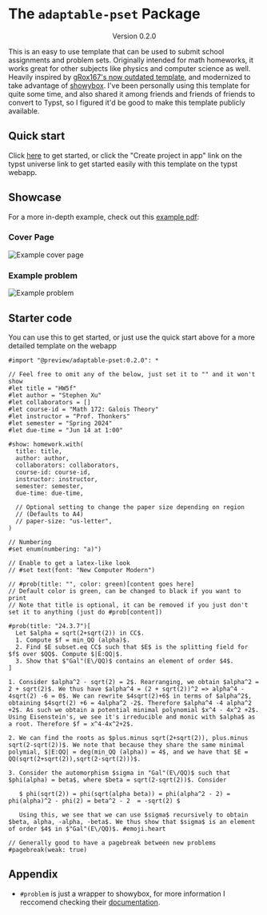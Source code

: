 # The `adaptable-pset` Package
<div align="center">Version 0.2.0</div>

This is an easy to use template that can be used to submit school assignments and problem sets. Originally intended for math homeworks, it works great for other subjects like physics and computer science as well. Heavily inspired by [gRox167's now outdated template](https://github.com/gRox167/typst-assignment-template/tree/main), and modernized to take advantage of [showybox](https://typst.app/universe/package/showybox). I've been personally using this template for quite some time, and also shared it among friends and friends of friends to convert to Typst, so I figured it'd be good to make this template publicly available.

## Quick start

Click [here](https://typst.app/app?template=adaptable-pset&version=0.1.1) to get started, or click the "Create project in app" link on the typst universe link to get started easily with this template on the typst webapp.

## Showcase

For a more in-depth example, check out this [example pdf](https://github.com/stuxf/adaptable-pset/blob/main/example.pdf):

### Cover Page

![Example cover page](https://raw.githubusercontent.com/stuxf/adaptable-pset/main/example_cover.png)

### Example problem

![Example problem](https://raw.githubusercontent.com/stuxf/adaptable-pset/main/example_problem.png)

## Starter code

You can use this to get started, or just use the quick start above for a more detailed template on the webapp

```typ
#import "@preview/adaptable-pset:0.2.0": *

// Feel free to omit any of the below, just set it to "" and it won't show
#let title = "HW5f"
#let author = "Stephen Xu"
#let collaborators = []
#let course-id = "Math 172: Galois Theory"
#let instructor = "Prof. Thonkers"
#let semester = "Spring 2024"
#let due-time = "Jun 14 at 1:00"

#show: homework.with(
  title: title,
  author: author,
  collaborators: collaborators,
  course-id: course-id,
  instructor: instructor,
  semester: semester,
  due-time: due-time,

  // Optional setting to change the paper size depending on region
  // (Defaults to A4)
  // paper-size: "us-letter", 
)

// Numbering
#set enum(numbering: "a)")

// Enable to get a latex-like look
// #set text(font: "New Computer Modern")

// #prob(title: "", color: green)[content goes here]
// Default color is green, can be changed to black if you want to print
// Note that title is optional, it can be removed if you just don't set it to anything (just do #prob[content])

#prob(title: "24.3.7")[
  Let $alpha = sqrt(2+sqrt(2)) in CC$.
  1. Compute $f = min_QQ (alpha)$.
  2. Find $E subset.eq CC$ such that $E$ is the splitting field for $f$ over $QQ$. Compute $|E:QQ|$.
  3. Show that $"Gal"(E\/QQ)$ contains an element of order $4$.
]

1. Consider $alpha^2 - sqrt(2) = 2$. Rearranging, we obtain $alpha^2 = 2 + sqrt(2)$. We thus have $alpha^4 = (2 + sqrt(2))^2 => alpha^4 - 4sqrt(2) -6 = 0$. We can rewrite $4sqrt(2)+6$ in terms of $alpha^2$, obtaining $4sqrt(2) +6 = 4alpha^2 -2$. Therefore $alpha^4 -4 alpha^2 +2$. As such we obtain a potential minimal polynomial $x^4 - 4x^2 +2$. Using Eisenstein's, we see it's irreducible and monic with $alpha$ as a root. Therefore $f = x^4-4x^2+2$. 

2. We can find the roots as $plus.minus sqrt(2+sqrt(2)), plus.minus sqrt(2-sqrt(2))$. We note that because they share the same minimal polymial, $|E:QQ| = deg(min_QQ (alpha)) = 4$, and we have that $E = QQ(sqrt(2+sqrt(2)),sqrt(2-sqrt(2)))$. 

3. Consider the automorphism $sigma in "Gal"(E\/QQ)$ such that $phi(alpha) = beta$, where $beta = sqrt(2-sqrt(2))$. Consider

   $ phi(sqrt(2)) = phi(sqrt(alpha beta)) = phi(alpha^2 - 2) = phi(alpha)^2 - phi(2) = beta^2 - 2  = -sqrt(2) $

   Using this, we see that we can use $sigma$ recursively to obtain $beta, alpha, -alpha, -beta$. We thus show that $sigma$ is an element of order $4$ in $"Gal"(E\/QQ)$. #emoji.heart

// Generally good to have a pagebreak between new problems
#pagebreak(weak: true)
```
<!-- 
<picture>
  <source media="(prefers-color-scheme: dark)" srcset="./thumbnail-dark.svg">
  <img src="./thumbnail-light.svg">
</picture> -->

## Appendix

* `#problem` is just a wrapper to showybox, for more information I reccomend checking their [documentation](https://typst.app/universe/package/showybox). 
